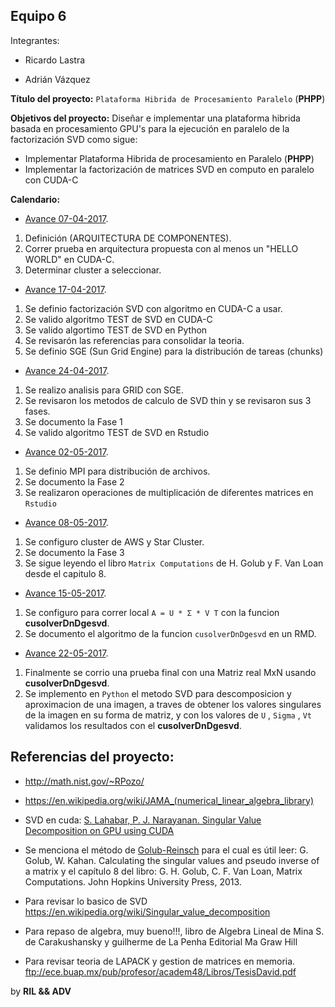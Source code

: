 ## Equipo 6

Integrantes:

* Ricardo Lastra

* Adrián Vázquez

__Título del proyecto:__ `Plataforma Hibrida de Procesamiento Paralelo` (**PHPP**) 

__Objetivos del proyecto:__ Diseñar e implementar una plataforma hibrida basada en procesamiento GPU's para la ejecución en paralelo de la factorización SVD como sigue:

* Implementar Plataforma Hibrida de procesamiento en Paralelo (**PHPP**)
* Implementar la factorización de matrices SVD en computo en paralelo con CUDA-C

__Calendario:__ 

* [Avance 07-04-2017](avance_07_04_2017).
1. Definición (ARQUITECTURA DE COMPONENTES).
2. Correr prueba en arquitectura propuesta con al menos un  "HELLO WORLD" en CUDA-C.
3. Determinar cluster a seleccionar.

* [Avance 17-04-2017](avance_17_04_2017).
1. Se definio factorización SVD con algoritmo en CUDA-C a usar.
2. Se valido algoritmo TEST de SVD en CUDA-C
3. Se valido algortimo TEST de SVD en Python
4. Se revisarón las referencias para consolidar la teoria. 
5. Se definio SGE (Sun Grid Engine) para la distribución de tareas (chunks)

* [Avance 24-04-2017](avance_24_04_2017).

1. Se realizo analisis para GRID con SGE.
2. Se revisaron los metodos de calculo de SVD thin y se revisaron sus 3 fases.
3. Se documento la Fase 1
4. Se valido algoritmo TEST de SVD en Rstudio

* [Avance 02-05-2017](avance_02_05_2017).

1. Se definio MPI para distribución de archivos.
2. Se documento la Fase 2
3. Se realizaron operaciones de multiplicación de diferentes matrices en `Rstudio`

* [Avance 08-05-2017](avance_08_05_2017).

1. Se configuro cluster de AWS y Star Cluster.
2. Se documento la Fase 3
3. Se sigue leyendo el libro `Matrix Computations` de H. Golub y F. Van Loan desde el capitulo 8.

* [Avance 15-05-2017](avance_15_05_2017).

1. Se configuro para correr local  `A = U * Σ * V T` con la funcion __cusolverDnDgesvd__. 
2. Se documento el algoritmo de la funcion `cusolverDnDgesvd` en un RMD.

* [Avance 22-05-2017](avance_22_05_2017).

1. Finalmente se corrio una prueba final con una Matriz real MxN usando __cusolverDnDgesvd__.
2. Se implemento en `Python` el metodo SVD para descomposicion y aproximacion de una imagen, a traves de obtener los valores singulares de la imagen en su forma de matriz, y con los valores de `U` , `Sigma` , `Vt` validamos los resultados con el __cusolverDnDgesvd__.
 


## Referencias del proyecto:

* http://math.nist.gov/~RPozo/

* https://en.wikipedia.org/wiki/JAMA_(numerical_linear_algebra_library)

* SVD en cuda: [S. Lahabar, P. J. Narayanan. Singular Value Decomposition on GPU using CUDA](https://cvit.iiit.ac.in/images/ConferencePapers/2009/Sheetal09Singular.pdf)

* Se menciona el método de [Golub-Reinsch](http://people.duke.edu/~hpgavin/SystemID/References/Golub+Reinsch-NM-1970.pdf) para el cual es útil leer: G. Golub, W. Kahan. Calculating the singular values and pseudo inverse of a matrix y el capítulo 8 del libro: G. H. Golub, C. F. Van Loan, Matrix Computations. John Hopkins University Press, 2013.

* Para revisar lo basico de SVD https://en.wikipedia.org/wiki/Singular_value_decomposition

* Para repaso de algebra, muy bueno!!!, libro de  Algebra Lineal de Mina S. de Carakushansky y guilherme de La Penha Editorial Ma Graw Hill
* Para revisar teoria de LAPACK y gestion de matrices en memoria. ftp://ece.buap.mx/pub/profesor/academ48/Libros/TesisDavid.pdf

by __RIL && ADV__

